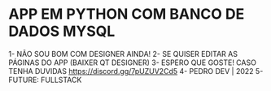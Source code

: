 # APP EM PYTHON COM BANCO DE DADOS MYSQL

 1- NÃO SOU BOM COM DESIGNER AINDA!
 2- SE QUISER EDITAR AS PÁGINAS DO APP (BAIXER QT DESIGNER) 
 3- ESPERO QUE GOSTE! CASO TENHA DUVIDAS https://discord.gg/7pUZUV2Cd5 
 4- PEDRO DEV | 2022 
 5- FUTURE: FULLSTACK
